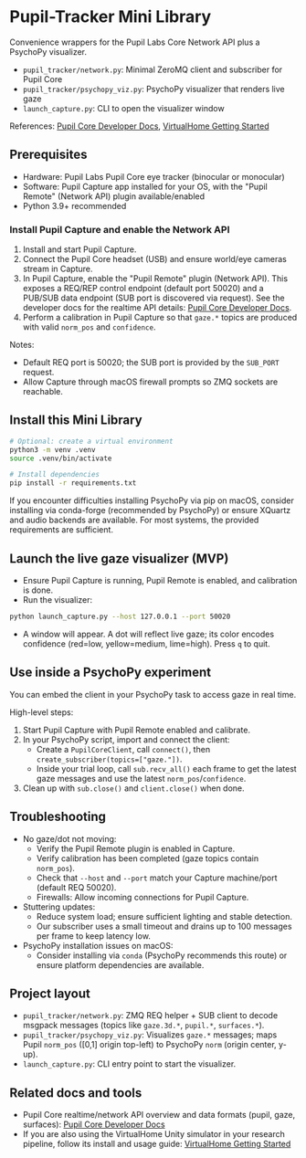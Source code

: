 # Pupil-Tracker Mini Library

Convenience wrappers for the Pupil Labs Core Network API plus a PsychoPy visualizer.

- `pupil_tracker/network.py`: Minimal ZeroMQ client and subscriber for Pupil Core
- `pupil_tracker/psychopy_viz.py`: PsychoPy visualizer that renders live gaze
- `launch_capture.py`: CLI to open the visualizer window

References: [Pupil Core Developer Docs](https://docs.pupil-labs.com/core/developer/), [VirtualHome Getting Started](http://virtual-home.org/documentation/master/get_started/get_started.html#id4)

## Prerequisites

- Hardware: Pupil Labs Pupil Core eye tracker (binocular or monocular)
- Software: Pupil Capture app installed for your OS, with the "Pupil Remote" (Network API) plugin available/enabled
- Python 3.9+ recommended

### Install Pupil Capture and enable the Network API

1. Install and start Pupil Capture.
2. Connect the Pupil Core headset (USB) and ensure world/eye cameras stream in Capture.
3. In Pupil Capture, enable the "Pupil Remote" plugin (Network API). This exposes a REQ/REP control endpoint (default port 50020) and a PUB/SUB data endpoint (SUB port is discovered via request). See the developer docs for the realtime API details: [Pupil Core Developer Docs](https://docs.pupil-labs.com/core/developer/).
4. Perform a calibration in Pupil Capture so that `gaze.*` topics are produced with valid `norm_pos` and `confidence`.

Notes:
- Default REQ port is 50020; the SUB port is provided by the `SUB_PORT` request.
- Allow Capture through macOS firewall prompts so ZMQ sockets are reachable.

## Install this Mini Library

```bash
# Optional: create a virtual environment
python3 -m venv .venv
source .venv/bin/activate

# Install dependencies
pip install -r requirements.txt
```

If you encounter difficulties installing PsychoPy via pip on macOS, consider installing via conda-forge (recommended by PsychoPy) or ensure XQuartz and audio backends are available. For most systems, the provided requirements are sufficient.

## Launch the live gaze visualizer (MVP)

- Ensure Pupil Capture is running, Pupil Remote is enabled, and calibration is done.
- Run the visualizer:

```bash
python launch_capture.py --host 127.0.0.1 --port 50020
```

- A window will appear. A dot will reflect live gaze; its color encodes confidence (red=low, yellow=medium, lime=high). Press `q` to quit.

## Use inside a PsychoPy experiment

You can embed the client in your PsychoPy task to access gaze in real time.

High-level steps:

1. Start Pupil Capture with Pupil Remote enabled and calibrate.
2. In your PsychoPy script, import and connect the client:
   - Create a `PupilCoreClient`, call `connect()`, then `create_subscriber(topics=["gaze."])`.
   - Inside your trial loop, call `sub.recv_all()` each frame to get the latest gaze messages and use the latest `norm_pos`/`confidence`.
3. Clean up with `sub.close()` and `client.close()` when done.

## Troubleshooting

- No gaze/dot not moving:
  - Verify the Pupil Remote plugin is enabled in Capture.
  - Verify calibration has been completed (gaze topics contain `norm_pos`).
  - Check that `--host` and `--port` match your Capture machine/port (default REQ 50020).
  - Firewalls: Allow incoming connections for Pupil Capture.
- Stuttering updates:
  - Reduce system load; ensure sufficient lighting and stable detection.
  - Our subscriber uses a small timeout and drains up to 100 messages per frame to keep latency low.
- PsychoPy installation issues on macOS:
  - Consider installing via `conda` (PsychoPy recommends this route) or ensure platform dependencies are available.

## Project layout

- `pupil_tracker/network.py`: ZMQ REQ helper + SUB client to decode msgpack messages (topics like `gaze.3d.*`, `pupil.*`, `surfaces.*`).
- `pupil_tracker/psychopy_viz.py`: Visualizes `gaze.*` messages; maps Pupil `norm_pos` ([0,1] origin top-left) to PsychoPy `norm` (origin center, y-up).
- `launch_capture.py`: CLI entry point to start the visualizer.

## Related docs and tools

- Pupil Core realtime/network API overview and data formats (pupil, gaze, surfaces): [Pupil Core Developer Docs](https://docs.pupil-labs.com/core/developer/)
- If you are also using the VirtualHome Unity simulator in your research pipeline, follow its install and usage guide: [VirtualHome Getting Started](http://virtual-home.org/documentation/master/get_started/get_started.html#id4)
